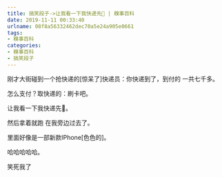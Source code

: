 ```yaml
---
title: 搞笑段子->让我看一下我快递先 | 糗事百科
date: 2019-11-11 00:33:40
urlname: 08f8a56332462dec70a5e24a905e0661
tags: 
- 糗事百科
categories:
- 糗事百科
- 搞笑段子
---
```

刚才大街碰到一个抢快递的[惊呆了]快递员：你快递到了，到付的 一共七千多。

怎么支付？取快递的：刷卡吧。

让我看一下我快递先。

然后拿着就跑 在我旁边过去了。

里面好像是一部新款IPhone[色色的]。

哈哈哈哈哈。

笑死我了


